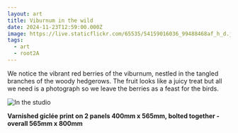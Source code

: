 ```yaml
---
layout: art
title: Viburnum in the wild
date: 2024-11-23T12:59:00.000Z
image: https://live.staticflickr.com/65535/54159016036_99488468af_h_d.jpg
tags:
  - art
  - root2A
---
```

We notice the vibrant red berries of the viburnum, nestled in the tangled branches of the woody hedgerows. The fruit looks like a juicy treat but all we need is a photograph so we leave the berries as a feast for the birds.

![In the studio](https://live.staticflickr.com/65535/54158144842_2d87eea73e_h_d.jpg "in the studio")

**Varnished giclée print on 2 panels 400mm x 565mm, bolted together - overall 565mm x 800mm**
